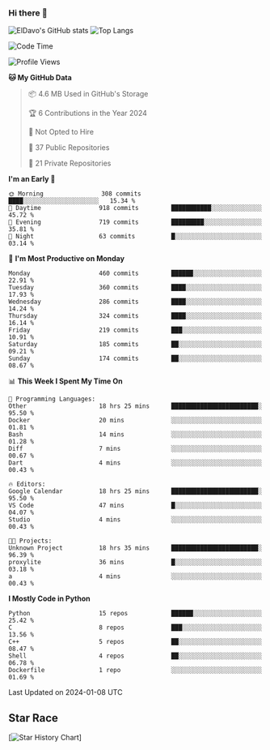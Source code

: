 ### Hi there 👋
![ElDavo's GitHub stats](https://github-readme-stats.vercel.app/api?username=ElDavoo&show_icons=true&theme=chartreuse-dark)
![Top Langs](https://github-readme-stats.vercel.app/api/top-langs/?username=ElDavoo&theme=chartreuse-dark&layout=compact)

<!--START_SECTION:waka-->
![Code Time](http://img.shields.io/badge/Code%20Time-758%20hrs%2021%20mins-blue)

![Profile Views](http://img.shields.io/badge/Profile%20Views-5-blue)

**🐱 My GitHub Data** 

> 📦 4.6 MB Used in GitHub's Storage 
 > 
> 🏆 6 Contributions in the Year 2024
 > 
> 🚫 Not Opted to Hire
 > 
> 📜 37 Public Repositories 
 > 
> 🔑 21 Private Repositories 
 > 
**I'm an Early 🐤** 

```text
🌞 Morning                308 commits         ████░░░░░░░░░░░░░░░░░░░░░   15.34 % 
🌆 Daytime                918 commits         ███████████░░░░░░░░░░░░░░   45.72 % 
🌃 Evening                719 commits         █████████░░░░░░░░░░░░░░░░   35.81 % 
🌙 Night                  63 commits          █░░░░░░░░░░░░░░░░░░░░░░░░   03.14 % 
```
📅 **I'm Most Productive on Monday** 

```text
Monday                   460 commits         ██████░░░░░░░░░░░░░░░░░░░   22.91 % 
Tuesday                  360 commits         ████░░░░░░░░░░░░░░░░░░░░░   17.93 % 
Wednesday                286 commits         ████░░░░░░░░░░░░░░░░░░░░░   14.24 % 
Thursday                 324 commits         ████░░░░░░░░░░░░░░░░░░░░░   16.14 % 
Friday                   219 commits         ███░░░░░░░░░░░░░░░░░░░░░░   10.91 % 
Saturday                 185 commits         ██░░░░░░░░░░░░░░░░░░░░░░░   09.21 % 
Sunday                   174 commits         ██░░░░░░░░░░░░░░░░░░░░░░░   08.67 % 
```


📊 **This Week I Spent My Time On** 

```text
💬 Programming Languages: 
Other                    18 hrs 25 mins      ████████████████████████░   95.50 % 
Docker                   20 mins             ░░░░░░░░░░░░░░░░░░░░░░░░░   01.81 % 
Bash                     14 mins             ░░░░░░░░░░░░░░░░░░░░░░░░░   01.28 % 
Diff                     7 mins              ░░░░░░░░░░░░░░░░░░░░░░░░░   00.67 % 
Dart                     4 mins              ░░░░░░░░░░░░░░░░░░░░░░░░░   00.43 % 

🔥 Editors: 
Google Calendar          18 hrs 25 mins      ████████████████████████░   95.50 % 
VS Code                  47 mins             █░░░░░░░░░░░░░░░░░░░░░░░░   04.07 % 
Studio                   4 mins              ░░░░░░░░░░░░░░░░░░░░░░░░░   00.43 % 

🐱‍💻 Projects: 
Unknown Project          18 hrs 35 mins      ████████████████████████░   96.39 % 
proxylite                36 mins             █░░░░░░░░░░░░░░░░░░░░░░░░   03.18 % 
a                        4 mins              ░░░░░░░░░░░░░░░░░░░░░░░░░   00.43 % 
```

**I Mostly Code in Python** 

```text
Python                   15 repos            ██████░░░░░░░░░░░░░░░░░░░   25.42 % 
C                        8 repos             ███░░░░░░░░░░░░░░░░░░░░░░   13.56 % 
C++                      5 repos             ██░░░░░░░░░░░░░░░░░░░░░░░   08.47 % 
Shell                    4 repos             ██░░░░░░░░░░░░░░░░░░░░░░░   06.78 % 
Dockerfile               1 repo              ░░░░░░░░░░░░░░░░░░░░░░░░░   01.69 % 
```




 Last Updated on 2024-01-08 UTC
<!--END_SECTION:waka-->

## Star Race

[![Star History Chart](https://api.star-history.com/svg?repos=ElDavoo/WhatsApp-Crypt14-Crypt15-Decrypter,ElDavoo/TuringOS,EliteAndroidApps/WhatsApp-Crypt12-Decrypter,KnugiHK/Whatsapp-Chat-Exporter&type=Date)]
